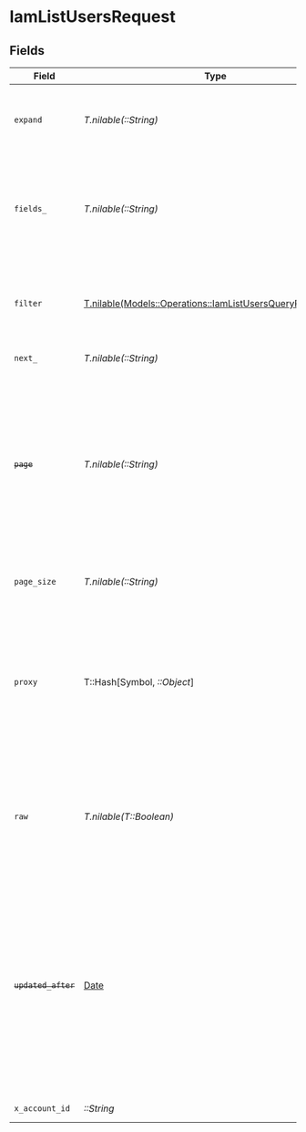 # IamListUsersRequest


## Fields

| Field                                                                                                                                                                                                      | Type                                                                                                                                                                                                       | Required                                                                                                                                                                                                   | Description                                                                                                                                                                                                | Example                                                                                                                                                                                                    |
| ---------------------------------------------------------------------------------------------------------------------------------------------------------------------------------------------------------- | ---------------------------------------------------------------------------------------------------------------------------------------------------------------------------------------------------------- | ---------------------------------------------------------------------------------------------------------------------------------------------------------------------------------------------------------- | ---------------------------------------------------------------------------------------------------------------------------------------------------------------------------------------------------------- | ---------------------------------------------------------------------------------------------------------------------------------------------------------------------------------------------------------- |
| `expand`                                                                                                                                                                                                   | *T.nilable(::String)*                                                                                                                                                                                      | :heavy_minus_sign:                                                                                                                                                                                         | The comma separated list of fields that will be expanded in the response                                                                                                                                   | roles,groups                                                                                                                                                                                               |
| `fields_`                                                                                                                                                                                                  | *T.nilable(::String)*                                                                                                                                                                                      | :heavy_minus_sign:                                                                                                                                                                                         | The comma separated list of fields that will be returned in the response (if empty, all fields are returned)                                                                                               | id,remote_id,first_name,last_name,name,primary_email_address,username,roles,groups,status,avatar,is_bot_user,last_active_at,last_login_at,created_at,updated_at,multi_factor_enabled,unified_custom_fields |
| `filter`                                                                                                                                                                                                   | [T.nilable(Models::Operations::IamListUsersQueryParamFilter)](../../models/operations/iamlistusersqueryparamfilter.md)                                                                                     | :heavy_minus_sign:                                                                                                                                                                                         | Filter parameters that allow greater customisation of the list response                                                                                                                                    |                                                                                                                                                                                                            |
| `next_`                                                                                                                                                                                                    | *T.nilable(::String)*                                                                                                                                                                                      | :heavy_minus_sign:                                                                                                                                                                                         | The unified cursor                                                                                                                                                                                         |                                                                                                                                                                                                            |
| ~~`page`~~                                                                                                                                                                                                 | *T.nilable(::String)*                                                                                                                                                                                      | :heavy_minus_sign:                                                                                                                                                                                         | : warning: ** DEPRECATED **: This will be removed in a future release, please migrate away from it as soon as possible.<br/><br/>The page number of the results to fetch                                   |                                                                                                                                                                                                            |
| `page_size`                                                                                                                                                                                                | *T.nilable(::String)*                                                                                                                                                                                      | :heavy_minus_sign:                                                                                                                                                                                         | The number of results per page (default value is 25)                                                                                                                                                       |                                                                                                                                                                                                            |
| `proxy`                                                                                                                                                                                                    | T::Hash[Symbol, *::Object*]                                                                                                                                                                                | :heavy_minus_sign:                                                                                                                                                                                         | Query parameters that can be used to pass through parameters to the underlying provider request by surrounding them with 'proxy' key                                                                       |                                                                                                                                                                                                            |
| `raw`                                                                                                                                                                                                      | *T.nilable(T::Boolean)*                                                                                                                                                                                    | :heavy_minus_sign:                                                                                                                                                                                         | Indicates that the raw request result should be returned in addition to the mapped result (default value is false)                                                                                         |                                                                                                                                                                                                            |
| ~~`updated_after`~~                                                                                                                                                                                        | [Date](https://ruby-doc.org/stdlib-2.6.1/libdoc/date/rdoc/Date.html)                                                                                                                                       | :heavy_minus_sign:                                                                                                                                                                                         | : warning: ** DEPRECATED **: This will be removed in a future release, please migrate away from it as soon as possible.<br/><br/>Use a string with a date to only select results updated after that given date | 2020-01-01T00:00:00.000Z                                                                                                                                                                                   |
| `x_account_id`                                                                                                                                                                                             | *::String*                                                                                                                                                                                                 | :heavy_check_mark:                                                                                                                                                                                         | The account identifier                                                                                                                                                                                     |                                                                                                                                                                                                            |
